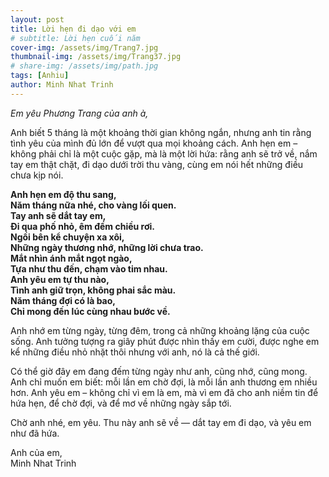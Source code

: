 ```yaml
---
layout: post
title: Lời hẹn đi dạo với em
# subtitle: Lời hẹn cuối năm
cover-img: /assets/img/Trang7.jpg
thumbnail-img: /assets/img/Trang37.jpg
# share-img: /assets/img/path.jpg
tags: [Anhiu]
author: Minh Nhat Trinh
---
```

*Em yêu Phương Trang của anh à,*

Anh biết 5 tháng là một khoảng thời gian không ngắn, nhưng anh tin rằng tình yêu của mình đủ lớn để vượt qua mọi khoảng cách. Anh hẹn em – không phải chỉ là một cuộc gặp, mà là một lời hứa: rằng anh sẽ trở về, nắm tay em thật chặt, đi dạo dưới trời thu vàng, cùng em nói hết những điều chưa kịp nói.

**Anh hẹn em độ thu sang,  
Năm tháng nữa nhé, cho vàng lối quen.  
Tay anh sẽ dắt tay em,  
Đi qua phố nhỏ, êm đềm chiều rơi.  
Ngồi bên kể chuyện xa xôi,  
Những ngày thương nhớ, những lời chưa trao.  
Mắt nhìn ánh mắt ngọt ngào,  
Tựa như thu đến, chạm vào tim nhau.  
Anh yêu em tự thu nào,  
Tình anh giữ trọn, không phai sắc màu.  
Năm tháng đợi có là bao,  
Chỉ mong đến lúc cùng nhau bước về.** 



Anh nhớ em từng ngày, từng đêm, trong cả những khoảng lặng của cuộc sống. Anh tưởng tượng ra giây phút được nhìn thấy em cười, được nghe em kể những điều nhỏ nhặt thôi nhưng với anh, nó là cả thế giới.

Có thể giờ đây em đang đếm từng ngày như anh, cũng nhớ, cũng mong. Anh chỉ muốn em biết: mỗi lần em chờ đợi, là mỗi lần anh thương em nhiều hơn. Anh yêu em – không chỉ vì em là em, mà vì em đã cho anh niềm tin để hứa hẹn, để chờ đợi, và để mơ về những ngày sắp tới.

Chờ anh nhé, em yêu.
Thu này anh sẽ về — dắt tay em đi dạo, và yêu em như đã hứa.

Anh của em,  
Minh Nhat Trinh